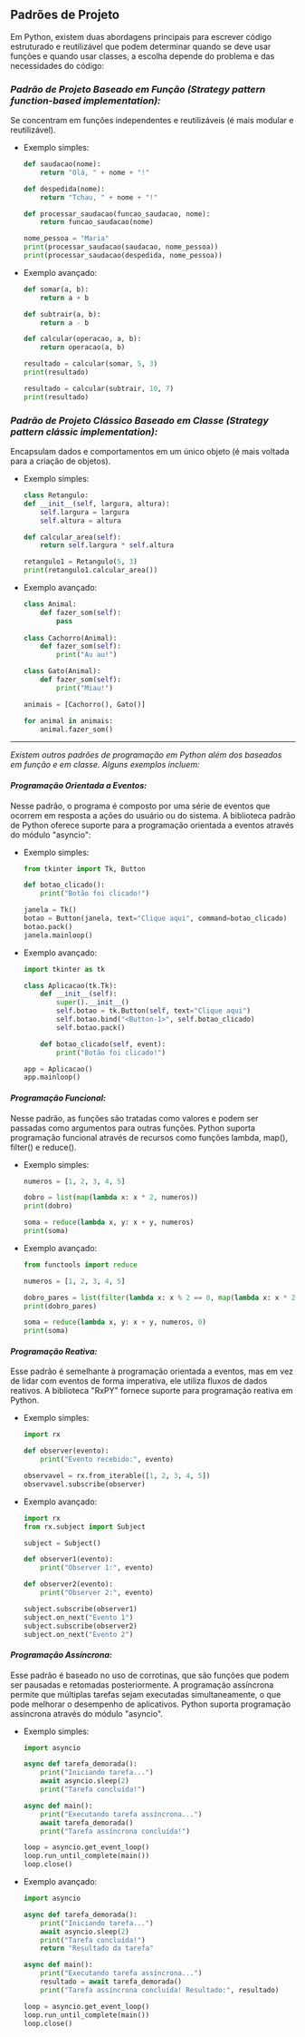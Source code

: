## **Padrões de Projeto**
Em Python, existem duas abordagens principais para escrever código estruturado e reutilizável que podem determinar quando se deve usar funções e quando usar classes, a escolha depende do problema e das necessidades do código: 

### ***Padrão de Projeto Baseado em Função (Strategy pattern function-based implementation):***
Se concentram em funções independentes e reutilizáveis (é mais modular e reutilizável).

  - Exemplo simples:
    ```python
    def saudacao(nome):
        return "Olá, " + nome + "!"

    def despedida(nome):
        return "Tchau, " + nome + "!"

    def processar_saudacao(funcao_saudacao, nome):
        return funcao_saudacao(nome)

    nome_pessoa = "Maria"
    print(processar_saudacao(saudacao, nome_pessoa))
    print(processar_saudacao(despedida, nome_pessoa))

    ```

  - Exemplo avançado:
    ```python
    def somar(a, b):
        return a + b

    def subtrair(a, b):
        return a - b

    def calcular(operacao, a, b):
        return operacao(a, b)

    resultado = calcular(somar, 5, 3)
    print(resultado)

    resultado = calcular(subtrair, 10, 7)
    print(resultado)

    ```

### ***Padrão de Projeto Clássico Baseado em Classe (Strategy pattern clássic implementation):***
Encapsulam dados e comportamentos em um único objeto (é mais voltada para a criação de objetos).

  - Exemplo simples:
    ```python
    class Retangulo:
    def __init__(self, largura, altura):
        self.largura = largura
        self.altura = altura

    def calcular_area(self):
        return self.largura * self.altura

    retangulo1 = Retangulo(5, 3)
    print(retangulo1.calcular_area())

    ```

  - Exemplo avançado:
    ```python
    class Animal:
        def fazer_som(self):
            pass
          
    class Cachorro(Animal):
        def fazer_som(self):
            print("Au au!")

    class Gato(Animal):
        def fazer_som(self):
            print("Miau!")

    animais = [Cachorro(), Gato()]

    for animal in animais:
        animal.fazer_som()

    ```

<hr>

*Existem outros padrões de programação em Python além dos baseados em função e em classe. Alguns exemplos incluem:*

#### ***Programação Orientada a Eventos:***
Nesse padrão, o programa é composto por uma série de eventos que ocorrem em resposta a ações do usuário ou do sistema. A biblioteca padrão de Python oferece suporte para a programação orientada a eventos através do módulo "asyncio":

  - Exemplo simples:
    ```python
    from tkinter import Tk, Button

    def botao_clicado():
        print("Botão foi clicado!")

    janela = Tk()
    botao = Button(janela, text="Clique aqui", command=botao_clicado)
    botao.pack()
    janela.mainloop()

    ```

  - Exemplo avançado:
    ```python
    import tkinter as tk

    class Aplicacao(tk.Tk):
        def __init__(self):
            super().__init__()
            self.botao = tk.Button(self, text="Clique aqui")
            self.botao.bind("<Button-1>", self.botao_clicado)
            self.botao.pack()

        def botao_clicado(self, event):
            print("Botão foi clicado!")

    app = Aplicacao()
    app.mainloop()

    ```

#### ***Programação Funcional:*** 
Nesse padrão, as funções são tratadas como valores e podem ser passadas como argumentos para outras funções. Python suporta programação funcional através de recursos como funções lambda, map(), filter() e reduce().

  - Exemplo simples:
    ```python
    numeros = [1, 2, 3, 4, 5]

    dobro = list(map(lambda x: x * 2, numeros))
    print(dobro)

    soma = reduce(lambda x, y: x + y, numeros)
    print(soma)

    ```

  - Exemplo avançado:
    ```python
    from functools import reduce

    numeros = [1, 2, 3, 4, 5]

    dobro_pares = list(filter(lambda x: x % 2 == 0, map(lambda x: x * 2, numeros)))
    print(dobro_pares)

    soma = reduce(lambda x, y: x + y, numeros, 0)
    print(soma)

    ```

#### ***Programação Reativa:***
Esse padrão é semelhante à programação orientada a eventos, mas em vez de lidar com eventos de forma imperativa, ele utiliza fluxos de dados reativos. A biblioteca "RxPY" fornece suporte para programação reativa em Python.

  - Exemplo simples:
    ```python
    import rx

    def observer(evento):
        print("Evento recebido:", evento)

    observavel = rx.from_iterable([1, 2, 3, 4, 5])
    observavel.subscribe(observer)

    ```

  - Exemplo avançado:
    ```python
    import rx
    from rx.subject import Subject
    
    subject = Subject()
    
    def observer1(evento):
        print("Observer 1:", evento)
    
    def observer2(evento):
        print("Observer 2:", evento)
    
    subject.subscribe(observer1)
    subject.on_next("Evento 1")
    subject.subscribe(observer2)
    subject.on_next("Evento 2")
    
    ```

#### ***Programação Assíncrona:***
Esse padrão é baseado no uso de corrotinas, que são funções que podem ser pausadas e retomadas posteriormente. A programação assíncrona permite que múltiplas tarefas sejam executadas simultaneamente, o que pode melhorar o desempenho de aplicativos. Python suporta programação assíncrona através do módulo "asyncio".

  - Exemplo simples:
    ```python
    import asyncio

    async def tarefa_demorada():
        print("Iniciando tarefa...")
        await asyncio.sleep(2)
        print("Tarefa concluída!")

    async def main():
        print("Executando tarefa assíncrona...")
        await tarefa_demorada()
        print("Tarefa assíncrona concluída!")

    loop = asyncio.get_event_loop()
    loop.run_until_complete(main())
    loop.close()

    ```

  - Exemplo avançado:
    ```python
    import asyncio
    
    async def tarefa_demorada():
        print("Iniciando tarefa...")
        await asyncio.sleep(2)
        print("Tarefa concluída!")
        return "Resultado da tarefa"
    
    async def main():
        print("Executando tarefa assíncrona...")
        resultado = await tarefa_demorada()
        print("Tarefa assíncrona concluída! Resultado:", resultado)
    
    loop = asyncio.get_event_loop()
    loop.run_until_complete(main())
    loop.close()
    
    ```
